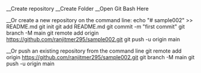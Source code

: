 __Create repository
__Create Folder
__Open Git Bash Here

__Or create a new repository on the command line:
echo "# sample002" >> README.md
git init
git add README.md
git commit -m "first commit"
git branch -M main
git remote add origin https://github.com/ranjitmer295/sample002.git
git push -u origin main

__Or push an existing repository from the command line
git remote add origin https://github.com/ranjitmer295/sample002.git
git branch -M main
git push -u origin main

